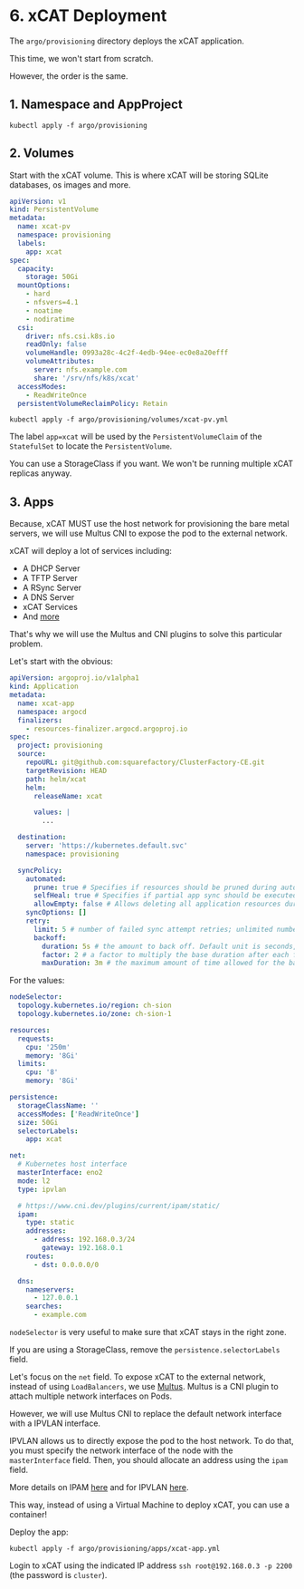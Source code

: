 # 6. xCAT Deployment

The `argo/provisioning` directory deploys the xCAT application.

This time, we won't start from scratch.

However, the order is the same.

## 1. Namespace and AppProject

```shell title="user@local:/ClusterFactory-CE"
kubectl apply -f argo/provisioning
```

## 2. Volumes

Start with the xCAT volume. This is where xCAT will be storing SQLite databases, os images and more.

```yaml title="argo/provisioning/volumes/xcat-pv.yml"
apiVersion: v1
kind: PersistentVolume
metadata:
  name: xcat-pv
  namespace: provisioning
  labels:
    app: xcat
spec:
  capacity:
    storage: 50Gi
  mountOptions:
    - hard
    - nfsvers=4.1
    - noatime
    - nodiratime
  csi:
    driver: nfs.csi.k8s.io
    readOnly: false
    volumeHandle: 0993a28c-4c2f-4edb-94ee-ec0e8a20efff
    volumeAttributes:
      server: nfs.example.com
      share: '/srv/nfs/k8s/xcat'
  accessModes:
    - ReadWriteOnce
  persistentVolumeReclaimPolicy: Retain
```

```shell title="user@local:/ClusterFactory-CE"
kubectl apply -f argo/provisioning/volumes/xcat-pv.yml
```

The label `app=xcat` will be used by the `PersistentVolumeClaim` of the `StatefulSet` to locate the `PersistentVolume`.

You can use a StorageClass if you want. We won't be running multiple xCAT replicas anyway.

## 3. Apps

Because, xCAT MUST use the host network for provisioning the bare metal servers, we will use Multus CNI to expose the pod to the external network.

xCAT will deploy a lot of services including:

- A DHCP Server
- A TFTP Server
- A RSync Server
- A DNS Server
- xCAT Services
- And [more](https://xcat-docs.readthedocs.io/en/stable/advanced/ports/xcat_ports.html)

That's why we will use the Multus and CNI plugins to solve this particular problem.

Let's start with the obvious:

```yaml title="argo/provisioning/apps/xcat-app.yml"
apiVersion: argoproj.io/v1alpha1
kind: Application
metadata:
  name: xcat-app
  namespace: argocd
  finalizers:
    - resources-finalizer.argocd.argoproj.io
spec:
  project: provisioning
  source:
    repoURL: git@github.com:squarefactory/ClusterFactory-CE.git
    targetRevision: HEAD
    path: helm/xcat
    helm:
      releaseName: xcat

      values: |
        ...

  destination:
    server: 'https://kubernetes.default.svc'
    namespace: provisioning

  syncPolicy:
    automated:
      prune: true # Specifies if resources should be pruned during auto-syncing ( false by default ).
      selfHeal: true # Specifies if partial app sync should be executed when resources are changed only in target Kubernetes cluster and no git change detected ( false by default ).
      allowEmpty: false # Allows deleting all application resources during automatic syncing ( false by default ).
    syncOptions: []
    retry:
      limit: 5 # number of failed sync attempt retries; unlimited number of attempts if less than 0
      backoff:
        duration: 5s # the amount to back off. Default unit is seconds, but could also be a duration (e.g. "2m", "1h")
        factor: 2 # a factor to multiply the base duration after each failed retry
        maxDuration: 3m # the maximum amount of time allowed for the backoff strategy
```

For the values:

```yaml title="values-custom.yaml"
nodeSelector:
  topology.kubernetes.io/region: ch-sion
  topology.kubernetes.io/zone: ch-sion-1

resources:
  requests:
    cpu: '250m'
    memory: '8Gi'
  limits:
    cpu: '8'
    memory: '8Gi'

persistence:
  storageClassName: ''
  accessModes: ['ReadWriteOnce']
  size: 50Gi
  selectorLabels:
    app: xcat

net:
  # Kubernetes host interface
  masterInterface: eno2
  mode: l2
  type: ipvlan

  # https://www.cni.dev/plugins/current/ipam/static/
  ipam:
    type: static
    addresses:
      - address: 192.168.0.3/24
        gateway: 192.168.0.1
    routes:
      - dst: 0.0.0.0/0

  dns:
    nameservers:
      - 127.0.0.1
    searches:
      - example.com
```

`nodeSelector` is very useful to make sure that xCAT stays in the right zone.

If you are using a StorageClass, remove the `persistence.selectorLabels` field.

Let's focus on the `net` field. To expose xCAT to the external network, instead of using `LoadBalancers`, we use [Multus](https://github.com/k8snetworkplumbingwg/multus-cni). Multus is a CNI plugin to attach multiple network interfaces on Pods.

However, we will use Multus CNI to replace the default network interface with a IPVLAN interface.

IPVLAN allows us to directly expose the pod to the host network. To do that, you must specify the network interface of the node with the `masterInterface` field. Then, you should allocate an address using the `ipam` field.

More details on IPAM [here](https://www.cni.dev/plugins/current/ipam/static/) and for IPVLAN [here](https://www.cni.dev/plugins/current/main/ipvlan/).

This way, instead of using a Virtual Machine to deploy xCAT, you can use a container!

Deploy the app:

```shell title="user@local:/ClusterFactory-CE"
kubectl apply -f argo/provisioning/apps/xcat-app.yml
```

Login to xCAT using the indicated IP address `ssh root@192.168.0.3 -p 2200` (the password is `cluster`).
